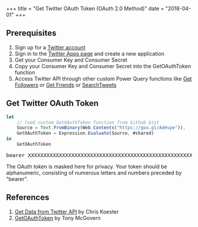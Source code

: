 +++
title = "Get Twitter OAuth Token (OAuth 2.0 Method)"
date = "2018-04-01"
+++

## Prerequisites
1. Sign up for a [Twitter account](http://twitter.com/signup)
2. Sign in to the [Twitter Apps page](https://apps.twitter.com) and create a new application
3. Get your Consumer Key and Consumer Secret
4. Copy your Consumer Key and Consumer Secret into the GetOAuthToken function
5. Access Twitter API through other custom Power Query functions like [Get Followers](../get-followers/) or [Get Friends](../get-friends/) or [SearchTweets](../search-tweets/)

## Get Twitter OAuth Token
```javascript
let
    // load custom GetOAuthToken function from Github Gist
    Source = Text.FromBinary(Web.Contents("https://goo.gl/AmHvpe")),
    GetOAuthToken = Expression.Evaluate(Source, #shared)
in
    GetOAuthToken
```
<pre>bearer XXXXXXXXXXXXXXXXXXXXXXXXXXXXXXXXXXXXXXXXXXXXXXXXXXXXXXXXXXXXXXXXXXXX</pre>

The OAuth token is masked here for privacy. Your token should be alphanumeric, consisting of numerous letters and numbers preceded by "bearer".

## References
1. [Get Data from Twitter API](https://chris.koester.io/index.php/2015/07/16/get-data-from-twitter-api-with-power-query/) by Chris Koester
2. [GetOAuthToken](https://gist.github.com/tonmcg/d07ddacf298fc3977cc31d8e9788421b) by Tony McGovern